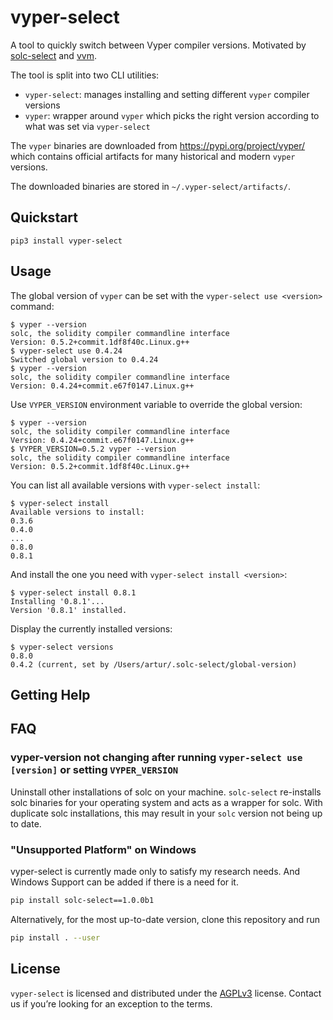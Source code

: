 # vyper-select
A tool to quickly switch between Vyper compiler versions. Motivated by [solc-select](https://github.com/crytic/solc-select) and [vvm](https://github.com/vyperlang/vvm). 

The tool is split into two CLI utilities:
- `vyper-select`: manages installing and setting different `vyper` compiler versions
- `vyper`: wrapper around `vyper` which picks the right version according to what was set via `vyper-select`

The `vyper` binaries are downloaded from https://pypi.org/project/vyper/ which contains
official artifacts for many historical and modern `vyper` versions.

The downloaded binaries are stored in `~/.vyper-select/artifacts/`.

## Quickstart

```
pip3 install vyper-select
```

## Usage

The global version of `vyper` can be set with the `vyper-select use <version>` command:
```
$ vyper --version
solc, the solidity compiler commandline interface
Version: 0.5.2+commit.1df8f40c.Linux.g++
$ vyper-select use 0.4.24
Switched global version to 0.4.24
$ vyper --version
solc, the solidity compiler commandline interface
Version: 0.4.24+commit.e67f0147.Linux.g++
```

Use `VYPER_VERSION` environment variable to override the global version:
```
$ vyper --version
solc, the solidity compiler commandline interface
Version: 0.4.24+commit.e67f0147.Linux.g++
$ VYPER_VERSION=0.5.2 vyper --version
solc, the solidity compiler commandline interface
Version: 0.5.2+commit.1df8f40c.Linux.g++
```

You can list all available versions with `vyper-select install`:
```
$ vyper-select install
Available versions to install:
0.3.6
0.4.0
...
0.8.0
0.8.1
```

And install the one you need with `vyper-select install <version>`:
```
$ vyper-select install 0.8.1
Installing '0.8.1'...
Version '0.8.1' installed.
```

Display the currently installed versions:
```
$ vyper-select versions
0.8.0
0.4.2 (current, set by /Users/artur/.solc-select/global-version)
```

## Getting Help



## FAQ

### vyper-version not changing after running `vyper-select use [version]` or setting `VYPER_VERSION`

Uninstall other installations of solc on your machine. `solc-select` re-installs solc binaries for your operating system and acts as a wrapper for solc. With duplicate solc installations, this may result in your `solc` version not being up to date.

### "Unsupported Platform" on Windows 

vyper-select is currently made only to satisfy my research needs. And Windows Support can be added if there is a need for it. 


```bash 
pip install solc-select==1.0.0b1
```

Alternatively, for the most up-to-date version, clone this repository and run 
```bash 
pip install . --user
```





## License

`vyper-select` is licensed and distributed under the [AGPLv3](LICENSE) license. Contact us if you’re looking for an exception to the terms.